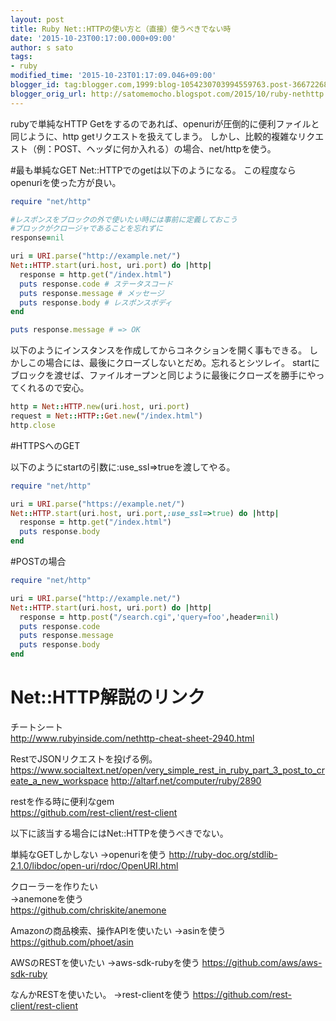 ```yaml
---
layout: post
title: Ruby Net::HTTPの使い方と（直接）使うべきでない時
date: '2015-10-23T00:17:00.000+09:00'
author: s sato
tags:
- ruby
modified_time: '2015-10-23T01:17:09.046+09:00'
blogger_id: tag:blogger.com,1999:blog-1054230703994559763.post-366722683449831298
blogger_orig_url: http://satomemocho.blogspot.com/2015/10/ruby-nethttp.html
---
```



rubyで単純なHTTP Getをするのであれば、openuriが圧倒的に便利ファイルと同じように、http getリクエストを扱えてしまう。
しかし、比較的複雑なリクエスト（例：POST、ヘッダに何か入れる）の場合、net/httpを使う。

#最も単純なGET
Net::HTTPでのgetは以下のようになる。 この程度ならopenuriを使った方が良い。

```ruby
require "net/http"

#レスポンスをブロックの外で使いたい時には事前に定義しておこう
#ブロックがクロージャであることを忘れずに
response=nil

uri = URI.parse("http://example.net/")
Net::HTTP.start(uri.host, uri.port) do |http|
  response = http.get("/index.html")
  puts response.code # ステータスコード
  puts response.message # メッセージ
  puts response.body # レスポンスボディ
end

puts response.message # => OK
```

以下のようにインスタンスを作成してからコネクションを開く事もできる。
しかしこの場合には、最後にクローズしないとだめ。忘れるとシツレイ。
startにブロックを渡せば、ファイルオープンと同じように最後にクローズを勝手にやってくれるので安心。

```ruby
http = Net::HTTP.new(uri.host, uri.port)
request = Net::HTTP::Get.new("/index.html")
http.close
```

#HTTPSへのGET

以下のようにstartの引数に:use_ssl=>trueを渡してやる。

```ruby
require "net/http"

uri = URI.parse("https://example.net/")
Net::HTTP.start(uri.host, uri.port,:use_ssl=>true) do |http|
  response = http.get("/index.html")
  puts response.body
end
```

#POSTの場合

```ruby
require "net/http"

uri = URI.parse("http://example.net/")
Net::HTTP.start(uri.host, uri.port) do |http|
  response = http.post("/search.cgi",'query=foo',header=nil)
  puts response.code
  puts response.message
  puts response.body
end
```

# Net::HTTP解説のリンク

チートシート  
http://www.rubyinside.com/nethttp-cheat-sheet-2940.html

RestでJSONリクエストを投げる例。
https://www.socialtext.net/open/very_simple_rest_in_ruby_part_3_post_to_create_a_new_workspace
http://altarf.net/computer/ruby/2890

restを作る時に便利なgem  
https://github.com/rest-client/rest-client

以下に該当する場合にはNet::HTTPを使うべきでない。


単純なGETしかしない
→openuriを使う
http://ruby-doc.org/stdlib-2.1.0/libdoc/open-uri/rdoc/OpenURI.html

クローラーを作りたい  
→anemoneを使う  
https://github.com/chriskite/anemone

Amazonの商品検索、操作APIを使いたい
→asinを使う
https://github.com/phoet/asin

AWSのRESTを使いたい
→aws-sdk-rubyを使う
https://github.com/aws/aws-sdk-ruby

なんかRESTを使いたい。
→rest-clientを使う
https://github.com/rest-client/rest-client

